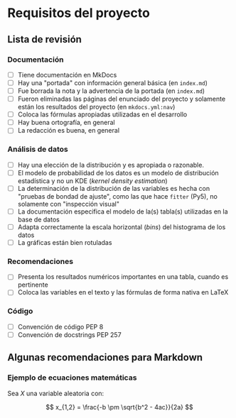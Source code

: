 # Requisitos del proyecto

## Lista de revisión

### Documentación

- [ ] Tiene documentación en MkDocs
- [ ] Hay una "portada" con información general básica (en `index.md`)
- [ ] Fue borrada la nota y la advertencia de la portada (en `index.md`)
- [ ] Fueron eliminadas las páginas del enunciado del proyecto y solamente están los resultados del proyecto (en `mkdocs.yml:nav`)
- [ ] Coloca las fórmulas apropiadas utilizadas en el desarrollo
- [ ] Hay buena ortografía, en general
- [ ] La redacción es buena, en general

### Análisis de datos

- [ ] Hay una elección de la distribución y es apropiada o razonable.
- [ ] El modelo de probabilidad de los datos es un modelo de distribución estadística y no un KDE (*kernel density estimation*)
- [ ] La determinación de la distribución de las variables es hecha con "pruebas de bondad de ajuste", como las que hace `fitter` (Py5), no solamente con "inspección visual"
- [ ] La documentación especifica el modelo de la(s) tabla(s) utilizadas en la base de datos
- [ ] Adapta correctamente la escala horizontal (*bins*) del histograma de los datos
- [ ] La gráficas están bien rotuladas

### Recomendaciones

- [ ] Presenta los resultados numéricos importantes en una tabla, cuando es pertinente
- [ ] Coloca las variables en el texto y las fórmulas de forma nativa en LaTeX

### Código

- [ ] Convención de código PEP 8
- [ ] Convención de docstrings PEP 257

## Algunas recomendaciones para Markdown

### Ejemplo de ecuaciones matemáticas

Sea $X$ una variable aleatoria con:

$$
x_{1,2} = \frac{-b \pm \sqrt{b^2 - 4ac}}{2a}
$$